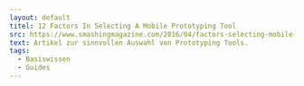 ```yaml
---
layout: default
titel: 12 Factors In Selecting A Mobile Prototyping Tool
src: https://www.smashingmagazine.com/2016/04/factors-selecting-mobile-prototyping-tool/
text: Artikel zur sinnvollen Auswahl von Prototyping Tools.
tags:
  - Basiswissen
  - Guides
---
```

